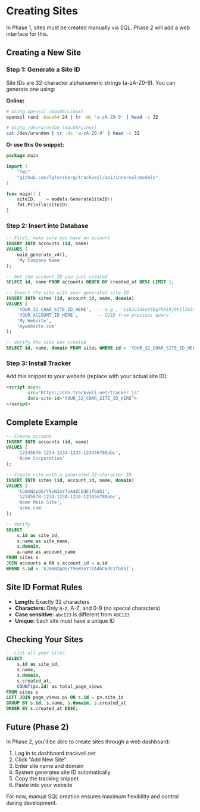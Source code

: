 # Creating Sites

In Phase 1, sites must be created manually via SQL. Phase 2 will add a web interface for this.

## Creating a New Site

### Step 1: Generate a Site ID

Site IDs are 32-character alphanumeric strings (a-zA-Z0-9). You can generate one using:

**Online:**
```bash
# Using openssl (macOS/Linux)
openssl rand -base64 24 | tr -dc 'a-zA-Z0-9' | head -c 32

# Using /dev/urandom (macOS/Linux)
cat /dev/urandom | tr -dc 'a-zA-Z0-9' | head -c 32
```

**Or use this Go snippet:**
```go
package main

import (
    "fmt"
    "github.com/lgforsberg/trackveil/api/internal/models"
)

func main() {
    siteID, _ := models.GenerateSiteID()
    fmt.Println(siteID)
}
```

### Step 2: Insert into Database

```sql
-- First, make sure you have an account
INSERT INTO accounts (id, name) 
VALUES (
    uuid_generate_v4(),
    'My Company Name'
);

-- Get the account ID you just created
SELECT id, name FROM accounts ORDER BY created_at DESC LIMIT 1;

-- Insert the site with your generated site ID
INSERT INTO sites (id, account_id, name, domain) 
VALUES (
    'YOUR_32_CHAR_SITE_ID_HERE',  -- e.g., 'a1b2c3d4e5f6g7h8i9j0k1l2m3n4o5p6'
    'YOUR_ACCOUNT_ID_HERE',       -- UUID from previous query
    'My Website',
    'mywebsite.com'
);

-- Verify the site was created
SELECT id, name, domain FROM sites WHERE id = 'YOUR_32_CHAR_SITE_ID_HERE';
```

### Step 3: Install Tracker

Add this snippet to your website (replace with your actual site ID):

```html
<script async 
        src="https://cdn.trackveil.net/tracker.js" 
        data-site-id="YOUR_32_CHAR_SITE_ID_HERE">
</script>
```

## Complete Example

```sql
-- Create account
INSERT INTO accounts (id, name) 
VALUES (
    '12345678-1234-1234-1234-123456789abc',
    'Acme Corporation'
);

-- Create site with a generated 32-character ID
INSERT INTO sites (id, account_id, name, domain) 
VALUES (
    'kJ8mN2pQ5rT9vW3xY7zA4bC6dE1fG0hI',
    '12345678-1234-1234-1234-123456789abc',
    'Acme Main Site',
    'acme.com'
);

-- Verify
SELECT 
    s.id as site_id,
    s.name as site_name,
    s.domain,
    a.name as account_name
FROM sites s
JOIN accounts a ON s.account_id = a.id
WHERE s.id = 'kJ8mN2pQ5rT9vW3xY7zA4bC6dE1fG0hI';
```

## Site ID Format Rules

- **Length:** Exactly 32 characters
- **Characters:** Only a-z, A-Z, and 0-9 (no special characters)
- **Case sensitive:** `abc123` is different from `ABC123`
- **Unique:** Each site must have a unique ID

## Checking Your Sites

```sql
-- List all your sites
SELECT 
    s.id as site_id,
    s.name,
    s.domain,
    s.created_at,
    COUNT(pv.id) as total_page_views
FROM sites s
LEFT JOIN page_views pv ON s.id = pv.site_id
GROUP BY s.id, s.name, s.domain, s.created_at
ORDER BY s.created_at DESC;
```

## Future (Phase 2)

In Phase 2, you'll be able to create sites through a web dashboard:

1. Log in to dashboard.trackveil.net
2. Click "Add New Site"
3. Enter site name and domain
4. System generates site ID automatically
5. Copy the tracking snippet
6. Paste into your website

For now, manual SQL creation ensures maximum flexibility and control during development.


